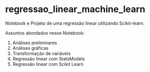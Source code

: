 # regressao_linear_machine_learn
Notebook e Projeto de uma regressão linear utilizando Scikit-learn.

Assuntos abordados nesse Notebook:

1.	Análises preliminares
2.	Análises gráficas
3.	Transformação de variáveis
4.	Regressão linear com StatsModels
5.	Regressão linear com Scikit Learn
